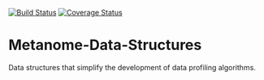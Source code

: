 [![Build Status](https://travis-ci.org/jakob-zwiener/Metanome-Data-Structures.svg?branch=master)](https://travis-ci.org/jakob-zwiener/Metanome-Data-Structures)
[![Coverage Status](https://coveralls.io/repos/jakob-zwiener/Metanome-Data-Structures/badge.svg)](https://coveralls.io/r/jakob-zwiener/Metanome-Data-Structures)

# Metanome-Data-Structures

Data structures that simplify the development of data profiling algorithms.
